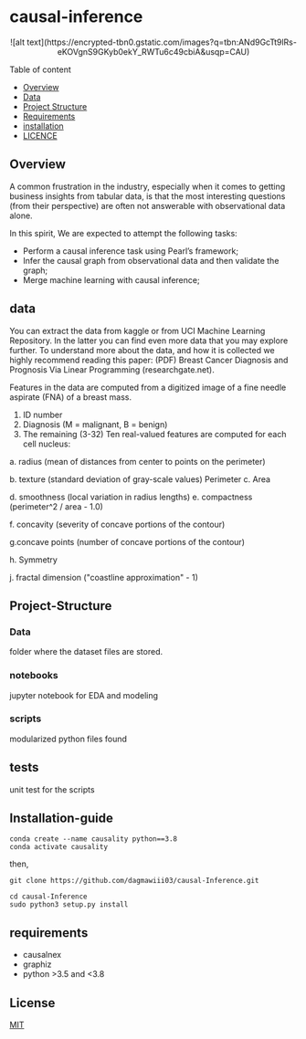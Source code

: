 # causal-inference
 <p align="center">![alt text](https://encrypted-tbn0.gstatic.com/images?q=tbn:ANd9GcTt9lRs-eKOVgnS9GKyb0ekY_RWTu6c49cbiA&usqp=CAU) </p>

Table of content 
- [Overview](##overview)
- [Data](##data)
- [Project Structure](##Project-Structure)
- [Requirements](##requirements)
- [installation](##Installation-guide)
- [LICENCE](##LICENCE)

## Overview
A common frustration in the industry, especially when it comes to getting business insights from tabular data, is that the most interesting questions (from their perspective) are often not answerable with observational data alone.

In this spirit, We   are expected to attempt the following tasks:
* Perform a causal inference task using Pearl’s framework;
* Infer the causal graph from observational data and then validate the graph;
* Merge machine learning with causal inference;

## data
You can extract the data from kaggle or from UCI Machine Learning Repository. In the latter you can find even more data that you may explore further. To understand more about the data, and how it is collected we highly recommend reading this paper: (PDF) Breast Cancer Diagnosis and Prognosis Via Linear Programming (researchgate.net).

Features in the data are computed from a digitized image of a fine needle aspirate (FNA) of a breast mass.

1. ID number
2. Diagnosis (M = malignant, B = benign)
3. The remaining (3-32)
Ten real-valued features are computed for each cell nucleus:

a. radius (mean of distances from center to points on the perimeter)

b. texture (standard deviation of gray-scale values)
Perimeter
c. Area

d. smoothness (local variation in radius lengths)
e. compactness (perimeter^2 / area - 1.0)

f. concavity (severity of concave portions of the contour)

g.concave points (number of concave portions of the contour)

h. Symmetry

j. fractal dimension ("coastline approximation" - 1)

## Project-Structure

### Data 
 folder where the dataset files are stored.

### notebooks
jupyter notebook for EDA and modeling

### scripts

modularized python files found

## tests

unit test for the scripts

## Installation-guide

```
conda create --name causality python==3.8
conda activate causality
```
then, 

```
git clone https://github.com/dagmawiii03/causal-Inference.git

cd causal-Inference
sudo python3 setup.py install
```

## requirements
* causalnex
* graphiz
* python >3.5 and <3.8
## License
[MIT](https://choosealicense.com/licenses/mit/)




